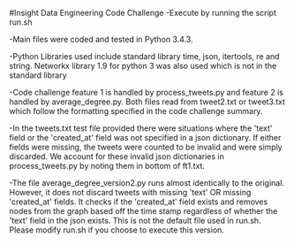 #Insight Data Engineering Code Challenge
-Execute by running the script run.sh

-Main files were coded and tested in Python 3.4.3.

-Python Libraries used include standard library time, json, itertools, re and string. Networkx library 1.9 for python 3 was also used which is not in the standard library

-Code challenge feature 1 is handled by process_tweets.py and feature 2 is handled by average_degree.py. Both files read from tweet2.txt or tweet3.txt which follow the formatting specified in the code challenge summary.

-In the tweets.txt test file provided there were situations where the 'text' field or the 'created_at' field was not specified in a json dictionary. If either fields were missing, the tweets were counted to be invalid and were simply discarded. We account for these invalid json dictionaries in process_tweets.py by noting them in bottom of ft1.txt. 

-The file average_degree_version2.py runs almost identically to the original. However, it does not discard tweets with missing 'text' OR missing 'created_at' fields. It checks if the 'created_at' field exists and removes nodes from the graph based off the time stamp regardless of whether the 'text' field in the json exists. This is not the default file used in run.sh. Please modify run.sh if you choose to execute this version.



